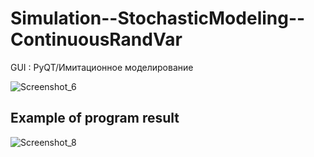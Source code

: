 # Simulation--StochasticModeling--ContinuousRandVar
GUI : PyQT/Имитационное моделирование


![Screenshot_6](https://github.com/BigBlackBob-93/Simulation--StochasticModeling--ContinuousRandVar/assets/101857203/e81065b8-46c5-4e6c-8d9a-b5f52f101a6a)


Example of program result
-----------------------------
![Screenshot_8](https://github.com/BigBlackBob-93/Simulation--StochasticModeling--ContinuousRandVar/assets/101857203/83d7dc45-5356-455f-a414-04312e062c6e)

